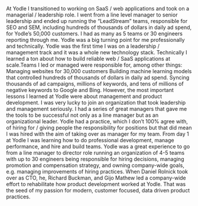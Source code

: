 At Yodle I transitioned to working on SaaS / web applications and took on a managerial / leadership role. I went from a line level manager to senior leadership and ended up running the “LeadStream” teams, responsible for SEO and SEM, including hundreds of thousands of dollars in daily ad spend, for Yodle’s 50,000 customers. I had as many as 5 teams or 30 engineers reporting through me.
Yodle was a big turning point for me professionally and technically.
Yodle was the first time I was on a leadership / management track and it was a whole new technology stack.
Technically I learned a ton about how to build reliable web / SaaS applications at scale.Teams I led or managed were responsible for, among other things:
Managing websites for 30,000 customers
Building machine learning models that controlled hundreds of thousands of dollars in daily ad spend.
Syncing thousands of ad campaigns, millions of keywords, and tens of millions of negative keywords to Google and Bing. 
However, the most important lessons I learned at Yodle were about management and product development.
I was very lucky to join an organization that took leadership and management seriously. I had a series of great managers that gave me the tools to be successful not only as a line manager but as an organizational leader.
Yodle had a practice, which I don’t 100% agree with, of hiring for / giving people the responsibility for positions but that did mean I was hired with the aim of taking over as manager for my team.
From day 1 at Yodle I was learning how to do professional development, manage performance, and hire and build teams.
Yodle was a great experience to go from a line manager to director role running an organization of 4-5 teams with up to 30 engineers being responsible for hiring decisions, managing promotion and compensation strategy, and owning company-wide goals, e.g. managing improvements of hiring practices.
When Daniel Rolnick took over as CTO, he, Richard Buckman, and Gijo Mathew led a company-wide effort to rehabilitate how product development worked at Yodle.
That was the seed of my passion for modern, customer focused, data driven product practices.